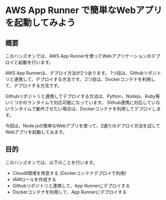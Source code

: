 # AWS App Runner で簡単なWebアプリを起動してみよう

## 概要

このハンズオンでは、AWS App Runnerを使ってWebアプリケーションのデプロイと起動を行います。

AWS App Runnerは、デプロイ方法が2つあります。
1つ目は、Githubリポジトリと連携して、デプロイする方法です。
2つ目は、Dockerコンテナを利用して、デプロイする方法です。

Githubリポジトリと連携してデプロイする方法は、Python、Nodejs、Ruby等いくつかのランタイムで対応可能になっています。
Github連携に対応していないランタイムで動作させたい場合は、Dockerコンテナを利用してデプロイします。

今回は、Node.jsの簡単なWebアプリを使って、2通りのデプロイ方法を試してWebアプリを起動してみます。

## 目的

このハンズオンでは、以下のことを行います。

- Cloud9環境を用意する (Dockerコンテナデプロイで利用)
- IAMロールを作成する
- Githubリポジトリと連携して、App Runnerにデプロイする
- Dockerコンテナを利用して、App Runnerにデプロイする
